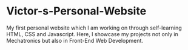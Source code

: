 # Victor-s-Personal-Website
My first personal website which I am working on through self-learning HTML, CSS and Javascript. Here, I showcase my projects not only in Mechatronics but also in Front-End Web Development.
